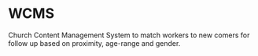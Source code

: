 # WCMS

Church Content Management System to match workers to new comers for follow up based on proximity, age-range and gender.

